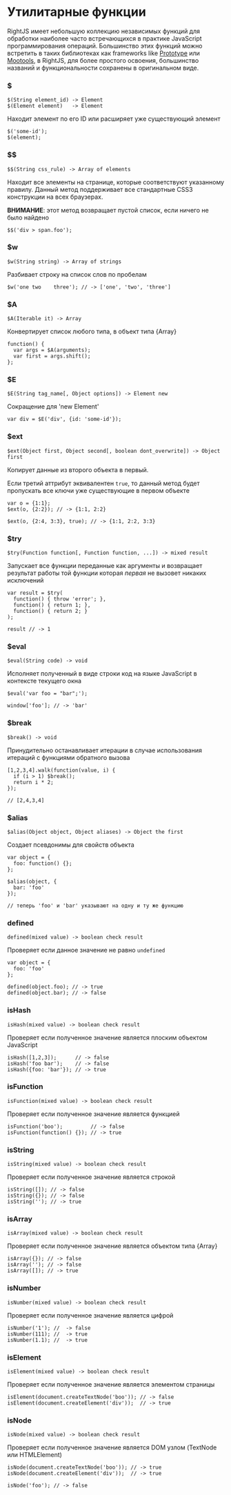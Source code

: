 # Утилитарные функции

RightJS имеет небольшую коллекцию независимых функций для обработки наиболее
часто встречающихся в практике JavaScript программирования операций.
Большинство этих функций можно встретить в таких библиотеках как
frameworks like [Prototype](http://prototypejs.org) или
[Mootools](http://mootools.net), в RightJS, для более простого освоения, 
большинство названий и функциональности сохранены в оригинальном виде.

### $

    $(String element_id) -> Element
    $(Element element)   -> Element

Находит элемент по его ID или расширяет уже существующий элемент

    $('some-id');
    $(element);


### $$

    $$(String css_rule) -> Array of elements

Находит все элементы на странице, которые соответствуют указанному правилу.
Данный метод поддерживает все стандартные CSS3 конструкции на всех браузерах.

__ВНИМАНИЕ__: этот метод возвращает пустой список, если ничего не было найдено

    $$('div > span.foo');


### $w

    $w(String string) -> Array of strings

Разбивает строку на список слов по пробелам

    $w('one two    three'); // -> ['one', 'two', 'three']


### $A

    $A(Iterable it) -> Array

Конвертирует список любого типа, в объект типа {Array}

    function() {
      var args = $A(arguments);
      var first = args.shift();
    };


### $E

    $E(String tag_name[, Object options]) -> Element new

Сокращение для 'new Element'

    var div = $E('div', {id: 'some-id'});


### $ext

    $ext(Object first, Object second[, boolean dont_overwrite]) -> Object first

Копирует данные из второго объекта в первый.

Если третий аттрибут эквивалентен `true`, то данный метод будет пропускать
все ключи уже существующие в первом объекте

    var o = {1:1};
    $ext(o, {2:2}); // -> {1:1, 2:2}
    
    $ext(o, {2:4, 3:3}, true); // -> {1:1, 2:2, 3:3}


### $try

    $try(Function function[, Function function, ...]) -> mixed result

Запускает все функции переданные как аргументы и возвращает результат
работы той функции которая _первая_ не вызовет никаких исключений

    var result = $try(
      function() { throw 'error'; },
      function() { return 1; },
      function() { return 2; }
    );
    
    result // -> 1


### $eval

    $eval(String code) -> void

Исполняет полученный в виде строки код на языке JavaScript в контексте 
текущего окна

    $eval('var foo = "bar";');
    
    window['foo']; // -> 'bar'


### $break

    $break() -> void

Принудительно останавливает итерации в случае использования итераций с
функциями обратного вызова

    [1,2,3,4].walk(function(value, i) {
      if (i > 1) $break();
      return i * 2;
    });
    
    // [2,4,3,4]


### $alias

    $alias(Object object, Object aliases) -> Object the first

Создает псевдонимы для свойств объекта

    var object = {
      foo: function() {};
    };
    
    $alias(object, {
      bar: 'foo'
    });
    
    // теперь 'foo' и 'bar' указывают на одну и ту же функцию


### defined

    defined(mixed value) -> boolean check result

Проверяет если данное значение не равно `undefined`

    var object = {
      foo: 'foo'
    };
    
    defined(object.foo); // -> true
    defined(object.bar); // -> false


### isHash

    isHash(mixed value) -> boolean check result

Проверяет если полученное значение является плоским объектом JavaScript

    isHash([1,2,3]);      // -> false
    isHash('foo bar');    // -> false
    isHash({foo: 'bar'}); // -> true



### isFunction

    isFunction(mixed value) -> boolean check result

Проверяет если полученное значение является функцией

    isFunction('boo');         // -> false
    isFunction(function() {}); // -> true



### isString

    isString(mixed value) -> boolean check result

Проверяет если полученное значение является строкой

    isString([]); // -> false
    isString({}); // -> false
    isString(''); // -> true


### isArray

    isArray(mixed value) -> boolean check result

Проверяет если полученное значение является объектом типа {Array}

    isArray({}); // -> false
    isArray(''); // -> false
    isArray([]); // -> true


### isNumber

    isNumber(mixed value) -> boolean check result

Проверяет если полученное значение является цифрой

    isNumber('1'); //  -> false
    isNumber(111); //  -> true
    isNumber(1.1); //  -> true
  


### isElement

    isElement(mixed value) -> boolean check result

Проверяет если полученное значение является элементом страницы

    isElement(document.createTextNode('boo')); // -> false
    isElement(document.createElement('div'));  // -> true


### isNode

    isNode(mixed value) -> boolean check result

Проверяет если полученное значение является DOM узлом (TextNode или HTMLElement)

    isNode(document.createTextNode('boo')); // -> true
    isNode(document.createElement('div'));  // -> true
    
    isNode('foo'); // -> false

